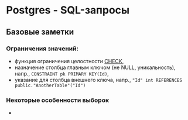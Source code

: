 # Postgres - SQL-запросы

## Базовые заметки

### Ограничения значений:
- функция ограничения целостности [CHECK](https://postgrespro.ru/docs/postgrespro/16/ddl-constraints),
- назначение столбца главным ключом (не NULL, уникальность), напр., `CONSTRAINT pk PRIMARY KEY(Id)`,
- указание для столбца внешнего ключа, напр., `"Id" int REFERENCES public."AnotherTable"("Id")`

### Некоторые особенности выборок
-

